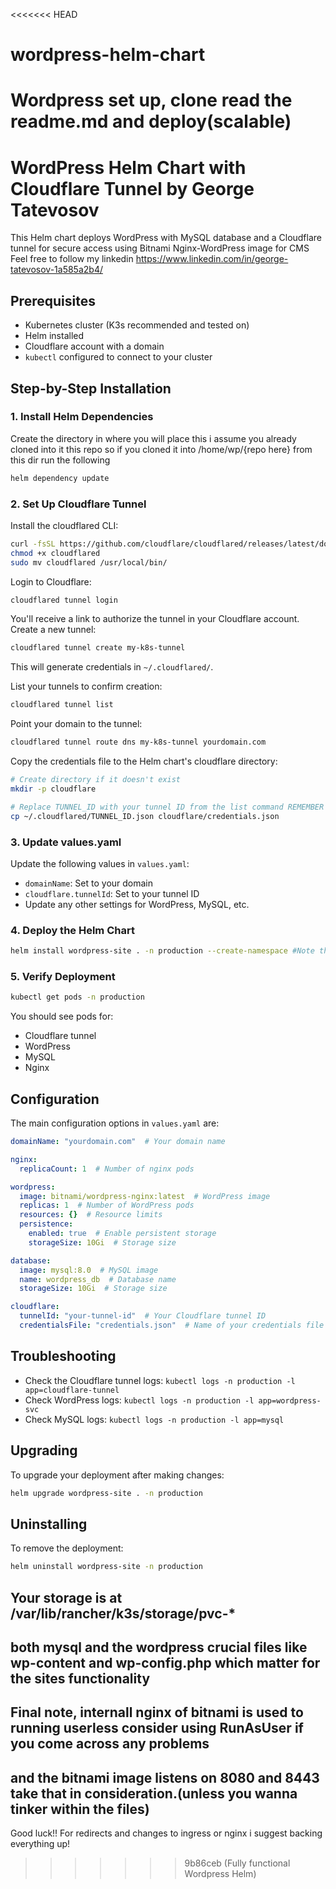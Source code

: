 <<<<<<< HEAD
# wordpress-helm-chart
Wordpress set up, clone read the readme.md and deploy(scalable)
=======
# WordPress Helm Chart with Cloudflare Tunnel by George Tatevosov

This Helm chart deploys WordPress with MySQL database and a Cloudflare tunnel for secure access using Bitnami Nginx-WordPress image for CMS
Feel free to follow my linkedin https://www.linkedin.com/in/george-tatevosov-1a585a2b4/
## Prerequisites

- Kubernetes cluster (K3s recommended and tested on)
- Helm installed
- Cloudflare account with a domain
- `kubectl` configured to connect to your cluster

## Step-by-Step Installation

### 1. Install Helm Dependencies
Create the directory in where you will place this i assume you already cloned into it this repo
so if you cloned it into /home/wp/{repo here} from this dir run the following
```bash
helm dependency update 
```

### 2. Set Up Cloudflare Tunnel

Install the cloudflared CLI:

```bash
curl -fsSL https://github.com/cloudflare/cloudflared/releases/latest/download/cloudflared-linux-amd64 -o cloudflared
chmod +x cloudflared
sudo mv cloudflared /usr/local/bin/
```

Login to Cloudflare:

```bash
cloudflared tunnel login
```

You'll receive a link to authorize the tunnel in your Cloudflare account.
Create a new tunnel:

```bash
cloudflared tunnel create my-k8s-tunnel
```

This will generate credentials in `~/.cloudflared/`.

List your tunnels to confirm creation:

```bash
cloudflared tunnel list
```

Point your domain to the tunnel:

```bash
cloudflared tunnel route dns my-k8s-tunnel yourdomain.com
```

Copy the credentials file to the Helm chart's cloudflare directory:

```bash
# Create directory if it doesn't exist
mkdir -p cloudflare

# Replace TUNNEL_ID with your tunnel ID from the list command REMEMBER this part for values.yaml also!
cp ~/.cloudflared/TUNNEL_ID.json cloudflare/credentials.json
```

### 3. Update values.yaml

Update the following values in `values.yaml`:

- `domainName`: Set to your domain
- `cloudflare.tunnelId`: Set to your tunnel ID
- Update any other settings for WordPress, MySQL, etc.

### 4. Deploy the Helm Chart

```bash
helm install wordpress-site . -n production --create-namespace #Note the name space will be sent across the configuration in the values
```

### 5. Verify Deployment

```bash
kubectl get pods -n production
```

You should see pods for:
- Cloudflare tunnel
- WordPress
- MySQL
- Nginx

## Configuration

The main configuration options in `values.yaml` are:

```yaml
domainName: "yourdomain.com"  # Your domain name

nginx:
  replicaCount: 1  # Number of nginx pods

wordpress:
  image: bitnami/wordpress-nginx:latest  # WordPress image
  replicas: 1  # Number of WordPress pods
  resources: {}  # Resource limits
  persistence:
    enabled: true  # Enable persistent storage
    storageSize: 10Gi  # Storage size

database:
  image: mysql:8.0  # MySQL image
  name: wordpress_db  # Database name
  storageSize: 10Gi  # Storage size

cloudflare:
  tunnelId: "your-tunnel-id"  # Your Cloudflare tunnel ID
  credentialsFile: "credentials.json"  # Name of your credentials file
```

## Troubleshooting

- Check the Cloudflare tunnel logs: `kubectl logs -n production -l app=cloudflare-tunnel`
- Check WordPress logs: `kubectl logs -n production -l app=wordpress-svc`
- Check MySQL logs: `kubectl logs -n production -l app=mysql`

## Upgrading

To upgrade your deployment after making changes:

```bash
helm upgrade wordpress-site . -n production
```

## Uninstalling

To remove the deployment:

```bash
helm uninstall wordpress-site -n production
```
##
## Your storage is at /var/lib/rancher/k3s/storage/pvc-* ##
## both mysql and the wordpress crucial files like wp-content and wp-config.php which matter for the sites functionality ##
##

## Final note, internall nginx of bitnami is used to running userless consider using RunAsUser if you come across any problems
## and the bitnami image listens on 8080 and 8443 take that in consideration.(unless you wanna tinker within the files)

Good luck!!
For redirects and changes to ingress or nginx i suggest backing everything up!
>>>>>>> 9b86ceb (Fully functional Wordpress Helm)
